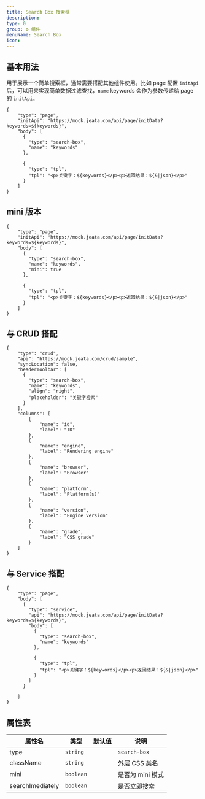 ```yaml
---
title: Search Box 搜索框
description:
type: 0
group: ⚙ 组件
menuName: Search Box
icon:
---
```


## 基本用法

用于展示一个简单搜索框，通常需要搭配其他组件使用。比如 page 配置 `initApi` 后，可以用来实现简单数据过滤查找，`name` keywords 会作为参数传递给 page 的 `initApi`。

```schema
{
    "type": "page",
    "initApi": "https://mock.jeata.com/api/page/initData?keywords=${keywords}",
    "body": [
      {
        "type": "search-box",
        "name": "keywords"
      },

      {
        "type": "tpl",
        "tpl": "<p>关键字：${keywords}</p><p>返回结果：${&|json}</p>"
      }
    ]
}
```

## mini 版本

```schema
{
    "type": "page",
    "initApi": "https://mock.jeata.com/api/page/initData?keywords=${keywords}",
    "body": [
      {
        "type": "search-box",
        "name": "keywords",
        "mini": true
      },

      {
        "type": "tpl",
        "tpl": "<p>关键字：${keywords}</p><p>返回结果：${&|json}</p>"
      }
    ]
}
```

## 与 CRUD 搭配

```schema: scope="body"
{
    "type": "crud",
    "api": "https://mock.jeata.com/crud/sample",
    "syncLocation": false,
    "headerToolbar": [
      {
        "type": "search-box",
        "name": "keywords",
        "align": "right",
        "placeholder": "关键字检索"
      }
    ],
    "columns": [
        {
            "name": "id",
            "label": "ID"
        },
        {
            "name": "engine",
            "label": "Rendering engine"
        },
        {
            "name": "browser",
            "label": "Browser"
        },
        {
            "name": "platform",
            "label": "Platform(s)"
        },
        {
            "name": "version",
            "label": "Engine version"
        },
        {
            "name": "grade",
            "label": "CSS grade"
        }
    ]
}
```

## 与 Service 搭配

```schema
{
    "type": "page",
    "body": [
      {
        "type": "service",
        "api": "https://mock.jeata.com/api/page/initData?keywords=${keywords}",
        "body": [
          {
            "type": "search-box",
            "name": "keywords"
          },

          {
            "type": "tpl",
            "tpl": "<p>关键字：${keywords}</p><p>返回结果：${&|json}</p>"
          }
        ]
      }

    ]
}
```

## 属性表

| 属性名           | 类型      | 默认值 | 说明             |
| ---------------- | --------- | ------ | ---------------- |
| type             | `string`  |        | `search-box`     |
| className        | `string`  |        | 外层 CSS 类名    |
| mini             | `boolean` |        | 是否为 mini 模式 |
| searchImediately | `boolean` |        | 是否立即搜索     |
